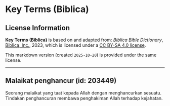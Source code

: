 # Key Terms (Biblica)

## License Information

**Key Terms (Biblica)** is based on and adapted from: _Biblica Bible Dictionary_, [Biblica, Inc.](https://www.biblica.com/), 2023, which is licensed under a [CC BY-SA 4.0 license](https://creativecommons.org/licenses/by-sa/4.0/legalcode.en).

This markdown version (created `2025-10-20`) is provided under the same license.



--------------------------------

## Malaikat penghancur (id: 203449)

Seorang malaikat yang taat kepada Allah dengan menghancurkan sesuatu. Tindakan penghancuran membawa penghakiman Allah terhadap kejahatan. 


